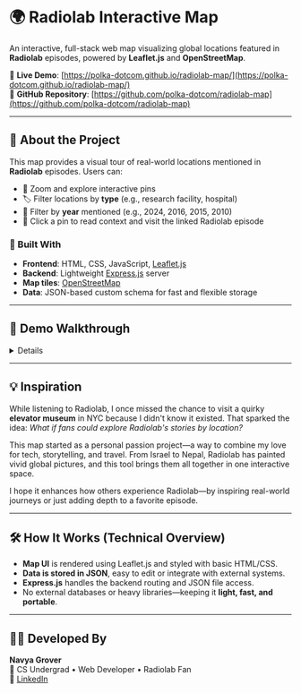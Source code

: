 # 🌍 Radiolab Interactive Map

An interactive, full-stack web map visualizing global locations featured in **Radiolab** episodes, powered by **Leaflet.js** and **OpenStreetMap**.

🔗 **Live Demo**: [https://polka-dotcom.github.io/radiolab-map/](https://polka-dotcom.github.io/radiolab-map/)  
🔗 **GitHub Repository**: [https://github.com/polka-dotcom/radiolab-map](https://github.com/polka-dotcom/radiolab-map)

---

## 📌 About the Project

This map provides a visual tour of real-world locations mentioned in **Radiolab** episodes. Users can:

- 📍 Zoom and explore interactive pins
- 🏷️ Filter locations by **type** (e.g., research facility, hospital)
- 📆 Filter by **year** mentioned (e.g., 2024, 2016, 2015, 2010)
- 🔗 Click a pin to read context and visit the linked Radiolab episode

### 🤖 Built With

- **Frontend**: HTML, CSS, JavaScript, [Leaflet.js](https://leafletjs.com/)
- **Backend**: Lightweight [Express.js](https://expressjs.com/) server
- **Map tiles**: [OpenStreetMap](https://www.openstreetmap.org/)
- **Data**: JSON-based custom schema for fast and flexible storage

---

## 🎥 Demo Walkthrough

<details>

![image](https://github.com/user-attachments/assets/f212b4ad-44ca-4c55-ae00-43d18acfa320)


### 🎯 Filters in Action
- Apply **one or both filters**: `Location Type` and `Year`

### 🔍 Example:

1. Filter by `Research Facility`  
2. Filter by `Research Facility in 2016`  
3. Click on a pin → view **description** and **link** to episode  
4. Link opens in new tab → **Radiolab podcast episode page**

### 🧠 Notes:
- Locations may have **multiple types** (e.g., university + hospital)
- Locations may appear in **multiple years** (e.g., original airdate and reruns)
- If no matches, map will display **no pins**

</details>

---

## 💡 Inspiration

While listening to Radiolab, I once missed the chance to visit a quirky **elevator museum** in NYC because I didn't know it existed. That sparked the idea: _What if fans could explore Radiolab's stories by location?_

This map started as a personal passion project—a way to combine my love for tech, storytelling, and travel. From Israel to Nepal, Radiolab has painted vivid global pictures, and this tool brings them all together in one interactive space.

I hope it enhances how others experience Radiolab—by inspiring real-world journeys or just adding depth to a favorite episode.

---

## 🛠️ How It Works (Technical Overview)

- **Map UI** is rendered using Leaflet.js and styled with basic HTML/CSS.
- **Data is stored in JSON**, easy to edit or integrate with external systems.
- **Express.js** handles the backend routing and JSON file access.
- No external databases or heavy libraries—keeping it **light, fast, and portable**.

---

## 👩‍💻 Developed By

**Navya Grover**  
📍 CS Undergrad • Web Developer • Radiolab Fan  
🔗 [LinkedIn](www.linkedin.com/in/navya-gr) 
